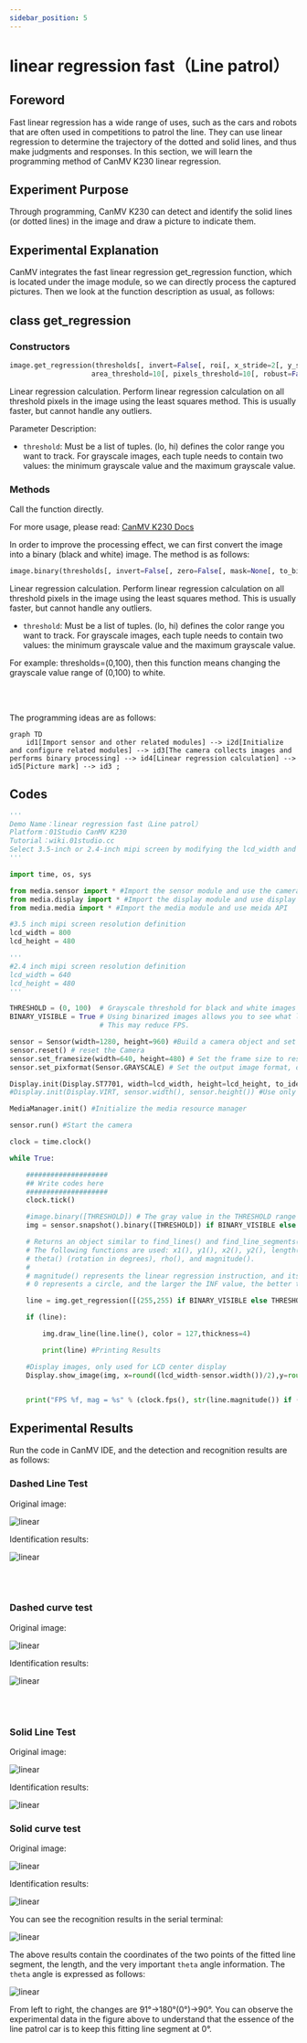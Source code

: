 ```yaml
---
sidebar_position: 5
---
```


# linear regression fast（Line patrol）

## Foreword
Fast linear regression has a wide range of uses, such as the cars and robots that are often used in competitions to patrol the line. They can use linear regression to determine the trajectory of the dotted and solid lines, and thus make judgments and responses. In this section, we will learn the programming method of CanMV K230 linear regression.

## Experiment Purpose
Through programming, CanMV K230 can detect and identify the solid lines (or dotted lines) in the image and draw a picture to indicate them.

## Experimental Explanation

CanMV integrates the fast linear regression get_regression function, which is located under the image module, so we can directly process the captured pictures. Then we look at the function description as usual, as follows:

## class get_regression

### Constructors
```python
image.get_regression(thresholds[, invert=False[, roi[, x_stride=2[, y_stride=1[, 
                    area_threshold=10[, pixels_threshold=10[, robust=False]]]]]]])
```
Linear regression calculation. Perform linear regression calculation on all threshold pixels in the image using the least squares method. This is usually faster, but cannot handle any outliers.

Parameter Description:
- `threshold`: Must be a list of tuples. (lo, hi) defines the color range you want to track. For grayscale images, each tuple needs to contain two values: the minimum grayscale value and the maximum grayscale value.

### Methods

Call the function directly.

For more usage, please read: [CanMV K230 Docs](https://www.kendryte.com/k230_canmv/main/zh/api/openmv/image.html#get-regression)


In order to improve the processing effect, we can first convert the image into a binary (black and white) image. The method is as follows:

```python
image.binary(thresholds[, invert=False[, zero=False[, mask=None[, to_bitmap=False[, copy=False]]]]])
```

Linear regression calculation. Perform linear regression calculation on all threshold pixels in the image using the least squares method. This is usually faster, but cannot handle any outliers.

- `threshold`: Must be a list of tuples. (lo, hi) defines the color range you want to track. For grayscale images, each tuple needs to contain two values: the minimum grayscale value and the maximum grayscale value.

For example: thresholds=(0,100), then this function means changing the grayscale value range of (0,100) to white.

<br></br>

The programming ideas are as follows:

```mermaid
graph TD
    id1[Import sensor and other related modules] --> i2d[Initialize and configure related modules] --> id3[The camera collects images and performs binary processing] --> id4[Linear regression calculation] --> id5[Picture mark] --> id3 ;
```

## Codes

```python
'''
Demo Name：linear regression fast（Line patrol）
Platform：01Studio CanMV K230
Tutorial：wiki.01studio.cc
Select 3.5-inch or 2.4-inch mipi screen by modifying the lcd_width and lcd_height parameter values.
'''

import time, os, sys

from media.sensor import * #Import the sensor module and use the camera API
from media.display import * #Import the display module and use display API
from media.media import * #Import the media module and use meida API

#3.5 inch mipi screen resolution definition
lcd_width = 800
lcd_height = 480

'''
#2.4 inch mipi screen resolution definition
lcd_width = 640
lcd_height = 480
'''

THRESHOLD = (0, 100)  # Grayscale threshold for black and white images
BINARY_VISIBLE = True # Using binarized images allows you to see what linear regression is doing.
                      # This may reduce FPS.

sensor = Sensor(width=1280, height=960) #Build a camera object and set the camera image length and width to 4:3
sensor.reset() # reset the Camera
sensor.set_framesize(width=640, height=480) # Set the frame size to resolution (320x240), default channel 0
sensor.set_pixformat(Sensor.GRAYSCALE) # Set the output image format, channel 0

Display.init(Display.ST7701, width=lcd_width, height=lcd_height, to_ide=True) #Use 3.5-inch mipi screen and IDE buffer to display images at the same time
#Display.init(Display.VIRT, sensor.width(), sensor.height()) #Use only the IDE buffer to display images

MediaManager.init() #Initialize the media resource manager

sensor.run() #Start the camera

clock = time.clock()

while True:

    ####################
    ## Write codes here
    ####################
    clock.tick()

    #image.binary([THRESHOLD]) # The gray value in the THRESHOLD range becomes white
    img = sensor.snapshot().binary([THRESHOLD]) if BINARY_VISIBLE else sensor.snapshot()

    # Returns an object similar to find_lines() and find_line_segments().
    # The following functions are used: x1(), y1(), x2(), y2(), length(),
    # theta() (rotation in degrees), rho(), and magnitude().
    #
    # magnitude() represents the linear regression instruction, and its value is (0, INF].
    # 0 represents a circle, and the larger the INF value, the better the linear fit effect.

    line = img.get_regression([(255,255) if BINARY_VISIBLE else THRESHOLD])

    if (line):

        img.draw_line(line.line(), color = 127,thickness=4)

        print(line) #Printing Results

    #Display images, only used for LCD center display
    Display.show_image(img, x=round((lcd_width-sensor.width())/2),y=round((lcd_height-sensor.height())/2))


    print("FPS %f, mag = %s" % (clock.fps(), str(line.magnitude()) if (line) else "N/A"))
```

## Experimental Results

Run the code in CanMV IDE, and the detection and recognition results are as follows:

### Dashed Line Test

Original image:

![linear](./img/linear/linear1.png) 

Identification results:

![linear](./img/linear/linear1_1.png)

<br></br>

### Dashed curve test

Original image:

![linear](./img/linear/linear2.png) 

Identification results:

![linear](./img/linear/linear2_1.png)

<br></br>

### Solid Line Test

Original image:

![linear](./img/linear/linear3.png) 

Identification results:

![linear](./img/linear/linear3_1.png)

### Solid curve test

Original image:

![linear](./img/linear/linear4.png) 

Identification results:

![linear](./img/linear/linear4_1.png)

You can see the recognition results in the serial terminal:

![linear](./img/linear/linear5.png)

The above results contain the coordinates of the two points of the fitted line segment, the length, and the very important `theta` angle information. The `theta` angle is expressed as follows:

![linear](./img/linear/linear6.png)

From left to right, the changes are 91°->180°(0°)->90°. You can observe the experimental data in the figure above to understand that the essence of the line patrol car is to keep this fitting line segment at 0°.




